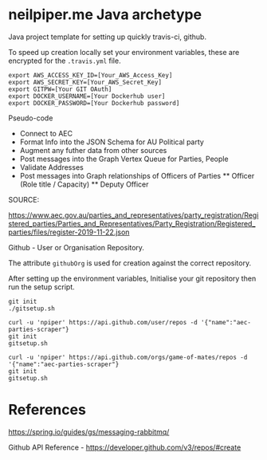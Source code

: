 # neilpiper.me Java archetype

Java project template for setting up quickly travis-ci, github.


To speed up creation locally set your environment variables, these are encrypted for the `.travis.yml` file.


```
export AWS_ACCESS_KEY_ID=[Your_AWS_Access_Key]
export AWS_SECRET_KEY=[Your_AWS_Secret_Key]
export GITPW=[Your GIT OAuth]
export DOCKER_USERNAME=[Your Dockerhub user]
export DOCKER_PASSWORD=[Your Dockerhub password]
```

Pseudo-code
* Connect to AEC
* Format Info into the JSON Schema for AU Political party
* Augment any futher data from other sources
* Post messages into the Graph Vertex Queue for Parties, People
* Validate Addresses
* Post messages into Graph relationships of Officers of Parties
  ** Officer (Role title / Capacity)
  ** Deputy Officer

SOURCE:

https://www.aec.gov.au/parties_and_representatives/party_registration/Registered_parties/Parties_and_Representatives/Party_Registration/Registered_parties/files/register-2019-11-22.json



Github - User or Organisation Repository.

The attribute `githubOrg` is used for creation against the correct repository.


After setting up the environment variables, Initialise your git repository then run the setup script.

```
git init
./gitsetup.sh
```




```
curl -u 'npiper' https://api.github.com/user/repos -d '{"name":"aec-parties-scraper"}
git init
gitsetup.sh	
```


```
curl -u 'npiper' https://api.github.com/orgs/game-of-mates/repos -d '{"name":"aec-parties-scraper"}
git init
gitsetup.sh	
```

# References

https://spring.io/guides/gs/messaging-rabbitmq/

Github API Reference - https://developer.github.com/v3/repos/#create
